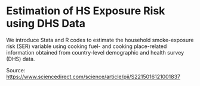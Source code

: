 # Estimation of HS Exposure Risk using DHS Data

We introduce Stata and R codes to estimate the household smoke-exposure risk (SER) variable using cooking fuel- and cooking place-related information obtained from country-level demographic and health survey (DHS) data. 

Source: https://www.sciencedirect.com/science/article/pii/S2215016121001837
